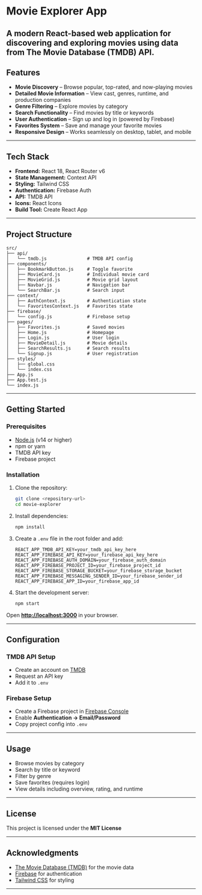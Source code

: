 # Movie Explorer App

A modern **React-based web application** for discovering and exploring movies using data from **The Movie Database (TMDB) API**.
---

## Features

* **Movie Discovery** – Browse popular, top-rated, and now-playing movies
* **Detailed Movie Information** – View cast, genres, runtime, and production companies
* **Genre Filtering** – Explore movies by category
* **Search Functionality** – Find movies by title or keywords
* **User Authentication** – Sign up and log in (powered by Firebase)
* **Favorites System** – Save and manage your favorite movies
* **Responsive Design** – Works seamlessly on desktop, tablet, and mobile

---

## Tech Stack

* **Frontend:** React 18, React Router v6
* **State Management:** Context API
* **Styling:** Tailwind CSS
* **Authentication:** Firebase Auth
* **API:** TMDB API
* **Icons:** React Icons
* **Build Tool:** Create React App

---

## Project Structure

```
src/
├── api/
│   └── tmdb.js               # TMDB API config
├── components/
│   ├── BookmarkButton.js     # Toggle favorite
│   ├── MovieCard.js          # Individual movie card
│   ├── MovieGrid.js          # Movie grid layout
│   ├── Navbar.js             # Navigation bar
│   └── SearchBar.js          # Search input
├── context/
│   ├── AuthContext.js        # Authentication state
│   └── FavoritesContext.js   # Favorites state
├── firebase/
│   └── config.js             # Firebase setup
├── pages/
│   ├── Favorites.js          # Saved movies
│   ├── Home.js               # Homepage
│   ├── Login.js              # User login
│   ├── MovieDetail.js        # Movie details
│   ├── SearchResults.js      # Search results
│   └── Signup.js             # User registration
├── styles/
│   ├── global.css
│   └── index.css
├── App.js
├── App.test.js
└── index.js
```

---

## Getting Started

### Prerequisites

* [Node.js](https://nodejs.org/) (v14 or higher)
* npm or yarn
* TMDB API key
* Firebase project

### Installation

1. Clone the repository:

   ```bash
   git clone <repository-url>
   cd movie-explorer
   ```

2. Install dependencies:

   ```bash
   npm install
   ```

3. Create a `.env` file in the root folder and add:

   ```env
   REACT_APP_TMDB_API_KEY=your_tmdb_api_key_here
   REACT_APP_FIREBASE_API_KEY=your_firebase_api_key_here
   REACT_APP_FIREBASE_AUTH_DOMAIN=your_firebase_auth_domain
   REACT_APP_FIREBASE_PROJECT_ID=your_firebase_project_id
   REACT_APP_FIREBASE_STORAGE_BUCKET=your_firebase_storage_bucket
   REACT_APP_FIREBASE_MESSAGING_SENDER_ID=your_firebase_sender_id
   REACT_APP_FIREBASE_APP_ID=your_firebase_app_id
   ```

4. Start the development server:

   ```bash
   npm start
   ```

Open **[http://localhost:3000](http://localhost:3000)** in your browser.

---

## Configuration

### TMDB API Setup

* Create an account on [TMDB](https://www.themoviedb.org/)
* Request an API key
* Add it to `.env`

### Firebase Setup

* Create a Firebase project in [Firebase Console](https://console.firebase.google.com/)
* Enable **Authentication → Email/Password**
* Copy project config into `.env`

---

## Usage

* Browse movies by category
* Search by title or keyword
* Filter by genre
* Save favorites (requires login)
* View details including overview, rating, and runtime

---

## License

This project is licensed under the **MIT License** 

---

## Acknowledgments

* [The Movie Database (TMDB)](https://www.themoviedb.org/) for the movie data
* [Firebase](https://firebase.google.com/) for authentication
* [Tailwind CSS](https://tailwindcss.com/) for styling

---

